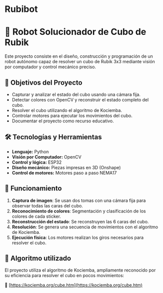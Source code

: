# Rubibot
# 🤖 Robot Solucionador de Cubo de Rubik

Este proyecto consiste en el diseño, construcción y programación de un robot autónomo capaz de resolver un cubo de Rubik 3x3 mediante visión por computador y control mecánico preciso.

## 📌 Objetivos del Proyecto

- Capturar y analizar el estado del cubo usando una cámara fija.
- Detectar colores con OpenCV y reconstruir el estado completo del cubo.
- Resolver el cubo utilizando el algoritmo de Kociemba.
- Controlar motores para ejecutar los movimientos del cubo.
- Documentar el proyecto como recurso educativo.

## 🛠️ Tecnologías y Herramientas

- **Lenguaje:** Python
- **Visión por Computador:** OpenCV
- **Control y lógica:** ESP32
- **Diseño mecánico:** Piezas impresas en 3D (Onshape)
- **Control de motores:**  Motores paso a paso NEMA17

## 📸 Funcionamiento

1. **Captura de imagen**: Se usan dos tomas con una cámara fija para observar todas las caras del cubo.
2. **Reconocimiento de colores**: Segmentación y clasificación de los colores de cada sticker.
3. **Reconstrucción del estado**: Se reconstruyen las 6 caras del cubo.
4. **Resolución**: Se genera una secuencia de movimientos con el algoritmo de Kociemba.
5. **Ejecución física**: Los motores realizan los giros necesarios para resolver el cubo.

## 🧠 Algoritmo utilizado

El proyecto utiliza el algoritmo de Kociemba, ampliamente reconocido por su eficiencia para resolver el cubo en pocos movimientos:

🔗 [https://kociemba.org/cube.htm](https://kociemba.org/cube.htm)
